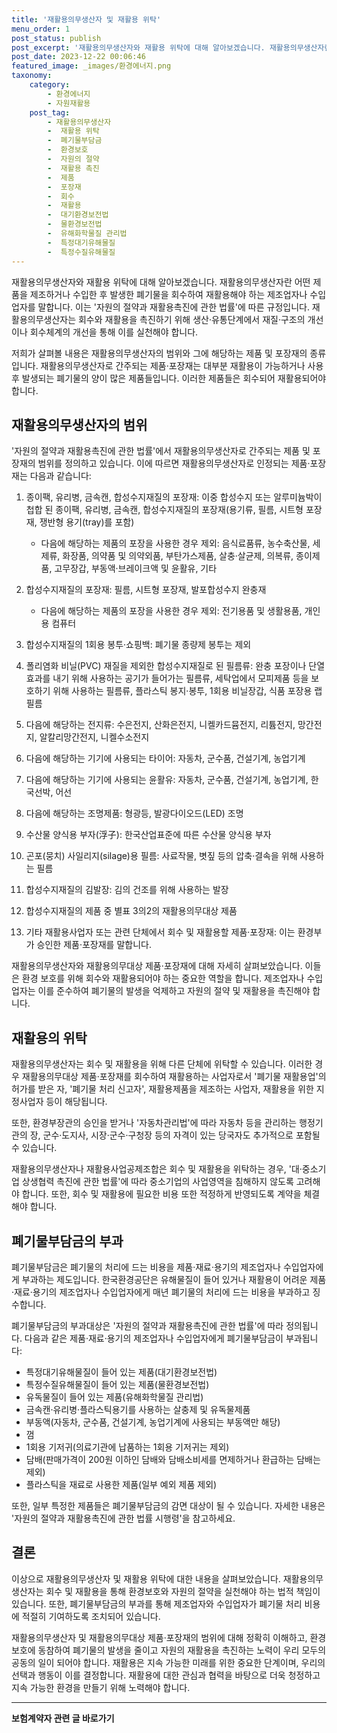 ```yaml
---
title: '재활용의무생산자 및 재활용 위탁'
menu_order: 1
post_status: publish
post_excerpt: '재활용의무생산자와 재활용 위탁에 대해 알아보겠습니다. 재활용의무생산자란 어떤 제품을 제조하거나 수입한 후 발생한 폐기물을 회수하여 재활용해야 하는 제조업자나 수입업자를 말합니다. 이는  자원의 절약과 재활용촉진에 관한 법률 에 따른 규정입니다. 재활용의무생산자는 회수와 재활용을 촉진하기 위해 생산 유통단계에서 재질 구조의 개선이나 회수체계의 개선을 통해 이를 실천해야 합니다.'
post_date: 2023-12-22 00:06:46
featured_image: _images/환경에너지.png
taxonomy:
    category:
        - 환경에너지
        - 자원재활용
    post_tag:
        - 재활용의무생산자
        -  재활용 위탁
        -  폐기물부담금
        -  환경보호
        -  자원의 절약
        -  재활용 촉진
        -  제품
        -  포장재
        -  회수
        -  재활용
        -  대기환경보전법
        -  물환경보전법
        -  유해화학물질 관리법
        -  특정대기유해물질
        -  특정수질유해물질
---
```



재활용의무생산자와 재활용 위탁에 대해 알아보겠습니다. 재활용의무생산자란 어떤 제품을 제조하거나 수입한 후 발생한 폐기물을 회수하여 재활용해야 하는 제조업자나 수입업자를 말합니다. 이는 '자원의 절약과 재활용촉진에 관한 법률'에 따른 규정입니다. 재활용의무생산자는 회수와 재활용을 촉진하기 위해 생산·유통단계에서 재질·구조의 개선이나 회수체계의 개선을 통해 이를 실천해야 합니다. 

저희가 살펴볼 내용은 재활용의무생산자의 범위와 그에 해당하는 제품 및 포장재의 종류입니다. 재활용의무생산자로 간주되는 제품·포장재는 대부분 재활용이 가능하거나 사용 후 발생되는 폐기물의 양이 많은 제품들입니다. 이러한 제품들은 회수되어 재활용되어야 합니다.

## 재활용의무생산자의 범위

'자원의 절약과 재활용촉진에 관한 법률'에서 재활용의무생산자로 간주되는 제품 및 포장재의 범위를 정의하고 있습니다. 이에 따르면 재활용의무생산자로 인정되는 제품·포장재는 다음과 같습니다:

1. 종이팩, 유리병, 금속캔, 합성수지재질의 포장재: 이중 합성수지 또는 알루미늄박이 첩합 된 종이팩, 유리병, 금속캔, 합성수지재질의 포장재(용기류, 필름, 시트형 포장재, 쟁반형 용기(tray)를 포함)

    - 다음에 해당하는 제품의 포장을 사용한 경우 제외: 음식료품류, 농수축산물, 세제류, 화장품, 의약품 및 의약외품, 부탄가스제품, 살충·살균제, 의복류, 종이제품, 고무장갑, 부동액·브레이크액 및 윤활유, 기타

2. 합성수지재질의 포장재: 필름, 시트형 포장재, 발포합성수지 완충재

    - 다음에 해당하는 제품의 포장을 사용한 경우 제외: 전기용품 및 생활용품, 개인용 컴퓨터

3. 합성수지재질의 1회용 봉투·쇼핑백: 폐기물 종량제 봉투는 제외

4. 폴리염화 비닐(PVC) 재질을 제외한 합성수지재질로 된 필름류: 완충 포장이나 단열 효과를 내기 위해 사용하는 공기가 들어가는 필름류, 세탁업에서 모피제품 등을 보호하기 위해 사용하는 필름류, 플라스틱 봉지·봉투, 1회용 비닐장갑, 식품 포장용 랩 필름

5. 다음에 해당하는 전지류: 수은전지, 산화은전지, 니켈카드뮴전지, 리튬전지, 망간전지, 알칼리망간전지, 니켈수소전지

6. 다음에 해당하는 기기에 사용되는 타이어: 자동차, 군수품, 건설기계, 농업기계

7. 다음에 해당하는 기기에 사용되는 윤활유: 자동차, 군수품, 건설기계, 농업기계, 한국선박, 어선

8. 다음에 해당하는 조명제품: 형광등, 발광다이오드(LED) 조명

9. 수산물 양식용 부자(浮子): 한국산업표준에 따른 수산물 양식용 부자

10. 곤포(뭉치) 사일리지(silage)용 필름: 사료작물, 볏짚 등의 압축·결속을 위해 사용하는 필름

11. 합성수지재질의 김발장: 김의 건조를 위해 사용하는 발장

12. 합성수지재질의 제품 중 별표 3의2의 재활용의무대상 제품

13. 기타 재활용사업자 또는 관련 단체에서 회수 및 재활용할 제품·포장재: 이는 환경부가 승인한 제품·포장재를 말합니다.

재활용의무생산자와 재활용의무대상 제품·포장재에 대해 자세히 살펴보았습니다. 이들은 환경 보호를 위해 회수와 재활용되어야 하는 중요한 역할을 합니다. 제조업자나 수입업자는 이를 준수하여 폐기물의 발생을 억제하고 자원의 절약 및 재활용을 촉진해야 합니다.

## 재활용의 위탁

재활용의무생산자는 회수 및 재활용을 위해 다른 단체에 위탁할 수 있습니다. 이러한 경우 재활용의무대상 제품·포장재를 회수하여 재활용하는 사업자로서 '폐기물 재활용업'의 허가를 받은 자, '폐기물 처리 신고자', 재활용제품을 제조하는 사업자, 재활용을 위한 지정사업자 등이 해당됩니다.

또한, 환경부장관의 승인을 받거나 '자동차관리법'에 따라 자동차 등을 관리하는 행정기관의 장, 군수·도지사, 시장·군수·구청장 등의 자격이 있는 당국자도 추가적으로 포함될 수 있습니다.

재활용의무생산자나 재활용사업공제조합은 회수 및 재활용을 위탁하는 경우, '대·중소기업 상생협력 촉진에 관한 법률'에 따라 중소기업의 사업영역을 침해하지 않도록 고려해야 합니다. 또한, 회수 및 재활용에 필요한 비용 또한 적정하게 반영되도록 계약을 체결해야 합니다.

## 폐기물부담금의 부과

폐기물부담금은 폐기물의 처리에 드는 비용을 제품·재료·용기의 제조업자나 수입업자에게 부과하는 제도입니다. 한국환경공단은 유해물질이 들어 있거나 재활용이 어려운 제품·재료·용기의 제조업자나 수입업자에게 매년 폐기물의 처리에 드는 비용을 부과하고 징수합니다.

폐기물부담금의 부과대상은 '자원의 절약과 재활용촉진에 관한 법률'에 따라 정의됩니다. 다음과 같은 제품·재료·용기의 제조업자나 수입업자에게 폐기물부담금이 부과됩니다:

- 특정대기유해물질이 들어 있는 제품(대기환경보전법)
- 특정수질유해물질이 들어 있는 제품(물환경보전법)
- 유독물질이 들어 있는 제품(유해화학물질 관리법)
- 금속캔·유리병·플라스틱용기를 사용하는 살충제 및 유독물제품
- 부동액(자동차, 군수품, 건설기계, 농업기계에 사용되는 부동액만 해당)
- 껌
- 1회용 기저귀(의료기관에 납품하는 1회용 기저귀는 제외)
- 담배(판매가격이 200원 이하인 담배와 담배소비세를 면제하거나 환급하는 담배는 제외)
- 플라스틱을 재료로 사용한 제품(일부 예외 제품 제외)

또한, 일부 특정한 제품들은 폐기물부담금의 감면 대상이 될 수 있습니다. 자세한 내용은 '자원의 절약과 재활용촉진에 관한 법률 시행령'을 참고하세요.

## 결론

이상으로 재활용의무생산자 및 재활용 위탁에 대한 내용을 살펴보았습니다. 재활용의무생산자는 회수 및 재활용을 통해 환경보호와 자원의 절약을 실천해야 하는 법적 책임이 있습니다. 또한, 폐기물부담금의 부과를 통해 제조업자와 수입업자가 폐기물 처리 비용에 적절히 기여하도록 조치되어 있습니다.

재활용의무생산자 및 재활용의무대상 제품·포장재의 범위에 대해 정확히 이해하고, 환경보호에 동참하여 폐기물의 발생을 줄이고 자원의 재활용을 촉진하는 노력이 우리 모두의 공동의 일이 되어야 합니다. 재활용은 지속 가능한 미래를 위한 중요한 단계이며, 우리의 선택과 행동이 이를 결정합니다. 재활용에 대한 관심과 협력을 바탕으로 더욱 청정하고 지속 가능한 환경을 만들기 위해 노력해야 합니다.
<!-- wp:separator -->
<hr class="wp-block-separator has-alpha-channel-opacity"/>
<!-- /wp:separator -->

<!-- wp:group {"backgroundColor":"base","layout":{"type":"constrained"}} -->
<div class="wp-block-group has-base-background-color has-background"><!-- wp:paragraph {"align":"center","fontSize":"medium"} -->
<p class="has-text-align-center has-large-font-size"><strong>보험계약자 관련 글 바로가기</strong></p>
<!-- /wp:paragraph -->


<!-- wp:latest-posts
{"categories":[{"id":13963,"count":19,"description":"","link":"https://uknowlaw.com/category/%eb%b3%b4%ed%97%98%ea%b3%84%ec%95%bd%ec%9e%90/","name":"보험계약자","slug":"보험계약자","taxonomy":"category","parent":0,"meta":[],"_links":{"self":[{"href":"https://uknowlaw.com/wp-json/wp/v2/categories/13963"}],"collection":[{"href":"https://uknowlaw.com/wp-json/wp/v2/categories"}],"about":[{"href":"https://uknowlaw.com/wp-json/wp/v2/taxonomies/category"}],"wp:post_type":[{"href":"https://uknowlaw.com/wp-json/wp/v2/posts?categories=13963"}],"curies":[{"name":"wp","href":"https://api.w.org/{rel}","templated":true}]}}],"postsToShow":100,"excerptLength":28,"postLayout":"grid","columns":2,"featuredImageAlign":"left","featuredImageSizeSlug":"large","fontSize":"small"} /--></div>
<!-- /wp:group -->